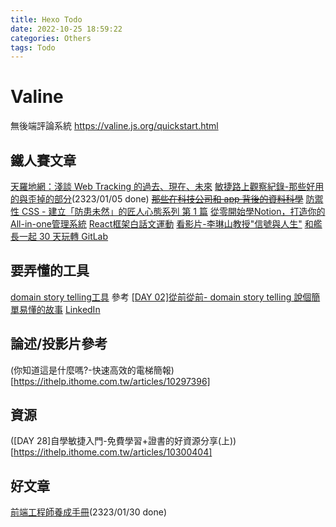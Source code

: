 ```yaml
---
title: Hexo Todo
date: 2022-10-25 18:59:22
categories: Others
tags: Todo
---
```


# Valine
無後端評論系統
https://valine.js.org/quickstart.html

## 鐵人賽文章
[天羅地網：淺談 Web Tracking 的過去、現在、未來](https://ithelp.ithome.com.tw/articles/10290760)
[敏捷路上觀察紀錄-那些好用的與歪掉的部分](https://ithelp.ithome.com.tw/articles/10287256)(2323/01/05 done)
[~~那些在科技公司和 app 背後的資料科學~~](https://ithelp.ithome.com.tw/articles/10289786)
[防禦性 CSS - 建立「防患未然」的匠人心態系列 第 1 篇](https://ithelp.ithome.com.tw/articles/10290783)
[從零開始學Notion，打造你的All-in-one管理系統](https://ithelp.ithome.com.tw/articles/10291453)
[React框架白話文運動](https://ithelp.ithome.com.tw/articles/10290610)
[看影片-李琳山教授"信號與人生"](https://ithelp.ithome.com.tw/articles/10291428)
[和艦長一起 30 天玩轉 GitLab](https://ithelp.ithome.com.tw/articles/10215206)

## 要弄懂的工具
[domain story telling工具](https://egon.io/app/)
參考 [[DAY 02]從前從前- domain story telling 說個簡單易懂的故事](https://ithelp.ithome.com.tw/articles/10287490)
[LinkedIn](https://www.linkedin.com/)

## 論述/投影片參考
(你知道這是什麼嗎?-快速高效的電梯簡報)[https://ithelp.ithome.com.tw/articles/10297396]

## 資源
([DAY 28]自學敏捷入門-免費學習+證書的好資源分享(上))[https://ithelp.ithome.com.tw/articles/10300404]

## 好文章
[前端工程師養成手冊](https://ithelp.ithome.com.tw/articles/10190551)(2323/01/30 done)